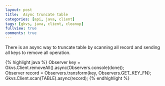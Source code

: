 ```yaml
---
layout: post
title:  Async truncate table
categories: [api, java, client]
tags: [gkvs, java, client, cleanup]
fullview: true
comments: true
---
```


There is an async way to truncate table by scanning all record and sending all keys to remove all operation.

{% highlight java %}
Observer<Key> key = Gkvs.Client.removeAll().async(Observers.<Status>console(done));				
Observer<Record> record = Observers.transform(key, Observers.GET_KEY_FN);
Gkvs.Client.scan(TABLE).async(record);
{% endhighlight %}    
    
